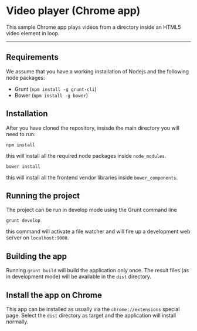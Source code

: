 
Video player (Chrome app)
=====================

This sample Chrome app plays videos from a directory inside an HTML5 video element in loop.

----------

Requirements
------------

We assume that you have a working installation of Nodejs and the following node packages:

* Grunt (`npm install -g grunt-cli`)
* Bower (`npm install -g bower`)

Installation
------------

After you have cloned the repository, insisde the main directory you will need to run:

    npm install

this will install all the required node packages inside `node_modules`.

    bower install

this will install all the frontend vendor libraries inside `bower_components`.

Running the project
-------------------

The project can be run in develop mode using the Grunt command line

    grunt develop

this command will activate a file watcher and will fire up a development web server on `localhost:9000`.

Building the app
----------------

Running `grunt build` will build the application only once. The result files (as in development mode) will be available in the `dist` directory.

Install the app on Chrome
-------------------------

This app can be installed as usually via the `chrome://extensions` special page. Select the `dist` directory as target and the application will install normally.